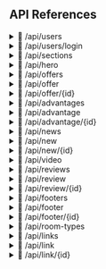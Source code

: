 ## API References

<details>
    <summary>🔹 /api/users </summary>
    <br />

| Method   | Summary             | Responses | Reject responses | Content (application/json) |
|----------|---------------------|:---------:|:----------------:|----------------------------|
| `POST`   |                     |           | 405              |                            |
| `GET`    | Get a list of users | 200       | 400, 401, 404    | A list of user objects     |
| `PUT`    |                     |           | 405              |                            |
| `DELETE` |                     |           | 405              |                            |
</details>

<details>
    <summary>🔹 /api/users/login </summary>
    <br />


| Method   | Summary                 | Responses | Reject responses | Content (application/json) |
|----------|-------------------------|:---------:|:----------------:|----------------------------|
| `POST`   | Send connection payload | 201       | 400, 401         | Connection data            |
| `GET`    |                         |           | 405              |                            |
| `PUT`    |                         |           | 405              |                            |
| `DELETE` |                         |           | 405              |                            |
</details>


<details>
    <summary>🔹 /api/sections </summary>
    <br />

| Method   | Summary                | Responses | Reject responses | Content (application/json) |
|----------|------------------------|:---------:|:----------------:|----------------------------|
| `POST`   |                        |           | 405              |                            |
| `GET`    | Get a list of sections | 200       | 400, 401, 404    | A list of section objects  |
| `PUT`    |                        |           | 405              |                            |
| `DELETE` |                        |           | 405              |                            |
</details>

<details>
    <summary>🔹 /api/hero </summary>
    <br />

| Method   | Summary          | Responses | Reject responses | Content (application/json) |
|----------|------------------|:---------:|:----------------:|----------------------------|
| `POST`   |                  |           | 405              |                            |
| `GET`    | Get hero data    | 200       | 400, 401, 404    | Hero object                |
| `PUT`    | Update hero data | 200       | 400, 401, 404    |                            |
| `DELETE` |                  |           | 405              |                            |
</details>

<details>
    <summary>🔹 /api/offers </summary>
    <br />

| Method   | Summary              | Responses | Reject responses | Content (application/json) |
|----------|----------------------|:---------:|:----------------:|----------------------------|
| `POST`   |                      |           | 405              |                            |
| `GET`    | Get a list of offers | 200       | 400, 401, 404    | A list of offer objects    |
| `PUT`    |                      |           | 405              |                            |
| `DELETE` |                      |           | 405              |                            |
</details>

<details>
    <summary>🔹 /api/offer </summary>
    <br />

| Method   | Summary            | Responses | Reject responses | Content (application/json) |
|----------|--------------------|:---------:|:----------------:|----------------------------|
| `POST`   | Create a new offer | 201       | 400, 401         | A offer object             |
| `GET`    |                    |           | 405              |                            |
| `PUT`    |                    |           | 405              |                            |
| `DELETE` |                    |           | 405              |                            |
</details>

<details>
    <summary>🔹 /api/offer/{id} </summary>
    <br />

| Method   | Summary                  | Responses | Reject responses | Content (application/json) |
|----------|--------------------------|:---------:|:----------------:|----------------------------|
| `POST`   |                          |           | 405              |                            |
| `GET`    | Get a offer by its id    | 200       | 400, 401, 404    | a offer object             |
| `PUT`    | Modify a offer by its id | 200       | 400, 401, 404    | a offer object             |
| `DELETE` | Delete a offer by its id | 204       | 400, 401, 404    |                            |
</details>

<details>
    <summary>🔹 /api/advantages </summary>
    <br />

| Method   | Summary                  | Responses | Reject responses | Content (application/json)  |
|----------|--------------------------|:---------:|:----------------:|-----------------------------|
| `POST`   |                          |           | 405              |                             |
| `GET`    | Get a list of advantages | 200       | 400, 401, 404    | a list of advantage objects |
| `PUT`    |                          |           | 405              |                             |
| `DELETE` |                          |           | 405              |                             |
</details>

<details>
    <summary>🔹 /api/advantage </summary>
    <br />

| Method   | Summary                | Responses | Reject responses | Content (application/json) |
|----------|------------------------|:---------:|:----------------:|----------------------------|
| `POST`   | Create a new advantage | 201       | 400, 401         | a advantage object         |
| `GET`    |                        |           | 405              |                            |
| `PUT`    |                        |           | 405              |                            |
| `DELETE` |                        |           | 405              |                            |
</details>

<details>
    <summary>🔹 /api/advantage/{id} </summary>
    <br />

| Method   | Summary                      | Responses | Reject responses | Content (application/json) |
|----------|------------------------------|:---------:|:----------------:|----------------------------|
| `POST`   |                              |           | 405              |                            |
| `GET`    | Get a advantage by its id    | 200       | 400, 401, 404    | a advantage object         |
| `PUT`    | Modify a advantage by its id | 200       | 400, 401, 404    | a advantage object         |
| `DELETE` | Delete a advantage by its id | 204       | 400, 401, 404    |                            |
</details>

<details>
    <summary>🔹 /api/news </summary>
    <br />

| Method   | Summary            | Responses | Reject responses | Content (application/json) |
|----------|--------------------|:---------:|:----------------:|----------------------------|
| `POST`   |                    |           | 405              |                            |
| `GET`    | Get a list of news | 200       | 400, 401, 404    | a list of new objects      |
| `PUT`    |                    |           | 405              |                            |
| `DELETE` |                    |           | 405              |                            |
</details>

<details>
    <summary>🔹 /api/new </summary>
    <br />

| Method   | Summary          | Responses | Reject responses | Content (application/json) |
|----------|------------------|:---------:|:----------------:|----------------------------|
| `POST`   | Create a new new | 201       | 400, 401         | a new object               |
| `GET`    |                  |           | 405              |                            |
| `PUT`    |                  |           | 405              |                            |
| `DELETE` |                  |           | 405              |                            |
</details>

<details>
    <summary>🔹 /api/new/{id} </summary>
    <br />

| Method   | Summary                | Responses | Reject responses | Content (application/json) |
|----------|------------------------|:---------:|:----------------:|----------------------------|
| `POST`   |                        |           | 405              |                            |
| `GET`    | Get a new by its id    | 200       | 400, 401, 404    | a new object               |
| `PUT`    | Modify a new by its id | 200       | 400, 401, 404    | a new object               |
| `DELETE` | Delete a new by its id | 204       | 400, 401, 404    |                            |
</details>

<details>
    <summary>🔹 /api/video </summary>
    <br />

| Method   | Summary           | Responses | Reject responses | Content (application/json) |
|----------|-------------------|:---------:|:----------------:|----------------------------|
| `POST`   |                   |           | 405              |                            |
| `GET`    | Get video data    | 200       | 400, 401, 404    | video object               |
| `PUT`    | Update video data | 200       | 400, 401, 404    |                            |
| `DELETE` |                   |           | 405              |                            |
</details>

<details>
    <summary>🔹 /api/reviews </summary>
    <br />

| Method   | Summary               | Responses | Reject responses | Content (application/json) |
|----------|-----------------------|:---------:|:----------------:|----------------------------|
| `POST`   |                       |           | 405              |                            |
| `GET`    | Get a list of reviews | 200       | 400, 401, 404    | a list of review objects   |
| `PUT`    |                       |           | 405              |                            |
| `DELETE` |                       |           | 405              |                            |
</details>

<details>
    <summary>🔹 /api/review </summary>
    <br />

| Method   | Summary             | Responses | Reject responses | Content (application/json) |
|----------|---------------------|:---------:|:----------------:|----------------------------|
| `POST`   | Create a new review | 201       | 400, 401         | a review object            |
| `GET`    |                     |           | 405              |                            |
| `PUT`    |                     |           | 405              |                            |
| `DELETE` |                     |           | 405              |                            |
</details>

<details>
    <summary>🔹 /api/review/{id} </summary>
    <br />

| Method   | Summary                   | Responses | Reject responses | Content (application/json) |
|----------|---------------------------|:---------:|:----------------:|----------------------------|
| `POST`   |                           |           | 405              |                            |
| `GET`    | Get a review by its id    | 200       | 400, 401, 404    | a review object            |
| `PUT`    | Modify a review by its id | 200       | 400, 401, 404    | a review object            |
| `DELETE` | Delete a review by its id | 204       | 400, 401, 404    |                            |
</details>

<details>
    <summary>🔹 /api/footers </summary>
    <br />

| Method   | Summary               | Responses | Reject responses | Content (application/json) |
|----------|-----------------------|:---------:|:----------------:|----------------------------|
| `POST`   |                       |           | 405              |                            |
| `GET`    | Get a list of footers | 200       | 400, 401, 404    | a list of footer objects   |
| `PUT`    |                       |           | 405              |                            |
| `DELETE` |                       |           | 405              |                            |
</details>

<details>
    <summary>🔹 /api/footer </summary>
    <br />

| Method   | Summary                | Responses | Reject responses | Content (application/json) |
|----------|------------------------|:---------:|:----------------:|----------------------------|
| `POST`   | Create a footer column | 201       | 400, 401         | a footer column object     |
| `GET`    |                        |           | 405              |                            |
| `PUT`    |                        |           | 405              |                            |
| `DELETE` |                        |           | 405              |                            |
</details>

<details>
    <summary>🔹 /api/footer/{id} </summary>
    <br />

| Method   | Summary                   | Responses | Reject responses | Content (application/json) |
|----------|---------------------------|:---------:|:----------------:|----------------------------|
| `POST`   |                           |           | 405              |                            |
| `GET`    | Get a footer by its id    | 200       | 400, 401, 404    | a footer object            |
| `PUT`    | Modify a footer by its id | 200       | 400, 401, 404    | a footer object            |
| `DELETE` | Delete a footer by its id | 204       | 400, 401, 404    |                            |
</details>

<details>
    <summary>🔹 /api/room-types </summary>
    <br />

| Method   | Summary                  | Responses | Reject responses | Content (application/json)  |
|----------|--------------------------|:---------:|:----------------:|-----------------------------|
| `POST`   |                          |           | 405              |                             |
| `GET`    | Get a list of room-types | 200       | 400, 401, 404    | a list of room-type objects |
| `PUT`    |                          |           | 405              |                             |
| `DELETE` |                          |           | 405              |                             |
</details>

<details>
    <summary>🔹 /api/links </summary>
    <br />

| Method   | Summary             | Responses | Reject responses | Content (application/json) |
|----------|---------------------|:---------:|:----------------:|----------------------------|
| `POST`   |                     |           | 405              |                            |
| `GET`    | Get a list of links | 200       | 400, 401, 404    | a list of link objects     |
| `PUT`    |                     |           | 405              |                            |
| `DELETE` |                     |           | 405              |                            |
</details>

<details>
    <summary>🔹 /api/link </summary>
    <br />

| Method   | Summary           | Responses | Reject responses | Content (application/json) |
|----------|-------------------|:---------:|:----------------:|----------------------------|
| `POST`   | Create a new link | 201       | 400, 401         | a link object              |
| `GET`    |                   |           | 405              |                            |
| `PUT`    |                   |           | 405              |                            |
| `DELETE` |                   |           | 405              |                            |
</details>

<details>
    <summary>🔹 /api/link/{id} </summary>
    <br />

| Method   | Summary                 | Responses | Reject responses | Content (application/json) |
|----------|-------------------------|:---------:|:----------------:|----------------------------|
| `POST`   |                         |           | 405              |                            |
| `GET`    | Get a link by its id    | 200       | 400, 401, 404    | a link object              |
| `PUT`    | Modify a link by its id | 200       | 400, 401, 404    | a link object              |
| `DELETE` | Delete a link by its id | 204       | 400, 401, 404    |                            |
</details>
